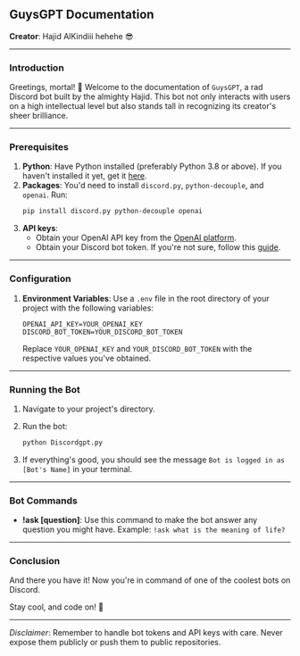 ## GuysGPT Documentation

**Creator**: Hajid AlKindiii hehehe 😎

---

### Introduction

Greetings, mortal! 🚀 Welcome to the documentation of `GuysGPT`, a rad Discord bot built by the almighty Hajid. This bot not only interacts with users on a high intellectual level but also stands tall in recognizing its creator's sheer brilliance.

---

### Prerequisites

1. **Python**: Have Python installed (preferably Python 3.8 or above). If you haven't installed it yet, get it [here](https://www.python.org/downloads/).
2. **Packages**: You'd need to install `discord.py`, `python-decouple`, and `openai`. Run:
   ```bash
   pip install discord.py python-decouple openai
   ```
3. **API keys**: 
   - Obtain your OpenAI API key from the [OpenAI platform](https://beta.openai.com/signup/).
   - Obtain your Discord bot token. If you're not sure, follow this [guide](https://discordpy.readthedocs.io/en/latest/discord.html).

---

### Configuration

1. **Environment Variables**: Use a `.env` file in the root directory of your project with the following variables:
   ```
   OPENAI_API_KEY=YOUR_OPENAI_KEY
   DISCORD_BOT_TOKEN=YOUR_DISCORD_BOT_TOKEN
   ```
   Replace `YOUR_OPENAI_KEY` and `YOUR_DISCORD_BOT_TOKEN` with the respective values you've obtained.

---

### Running the Bot

1. Navigate to your project's directory.
2. Run the bot:
   ```bash
   python Discordgpt.py
   ```
   

3. If everything's good, you should see the message `Bot is logged in as [Bot's Name]` in your terminal.

---

### Bot Commands

- **!ask [question]**: Use this command to make the bot answer any question you might have. Example: `!ask what is the meaning of life?`

---

### Conclusion

And there you have it! Now you're in command of one of the coolest bots on Discord.

Stay cool, and code on! 🤘

--- 

*Disclaimer*: Remember to handle bot tokens and API keys with care. Never expose them publicly or push them to public repositories.